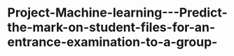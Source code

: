 # Project-Machine-learning---Predict-the-mark-on-student-files-for-an-entrance-examination-to-a-group-
